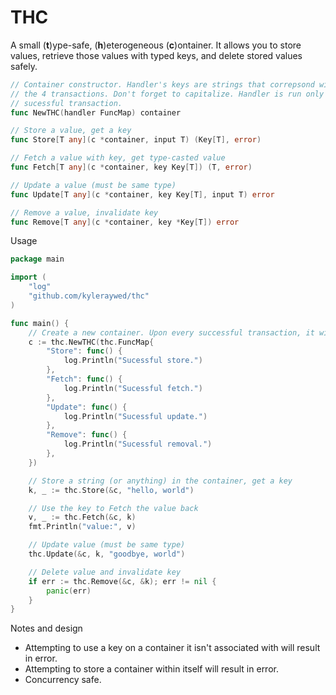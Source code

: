 # THC

A small (**t**)ype-safe, (**h**)eterogeneous (**c**)ontainer. It allows you to store values, retrieve those values with typed keys, and delete stored values safely.

```go
// Container constructor. Handler's keys are strings that correpsond with
// the 4 transactions. Don't forget to capitalize. Handler is run only on
// sucessful transaction.
func NewTHC(handler FuncMap) container

// Store a value, get a key
func Store[T any](c *container, input T) (Key[T], error)

// Fetch a value with key, get type-casted value
func Fetch[T any](c *container, key Key[T]) (T, error)

// Update a value (must be same type)
func Update[T any](c *container, key Key[T], input T) error

// Remove a value, invalidate key
func Remove[T any](c *container, key *Key[T]) error
```

Usage

```go
package main

import (
    "log"
    "github.com/kyleraywed/thc"
)

func main() {
    // Create a new container. Upon every successful transaction, it will log its success.
    c := thc.NewTHC(thc.FuncMap{
		"Store": func() {
			log.Println("Sucessful store.")
		},
		"Fetch": func() {
			log.Println("Sucessful fetch.")
		},
        "Update": func() {
            log.Println("Sucessful update.")
        },
        "Remove": func() {
            log.Println("Sucessful removal.")
        },
	})

    // Store a string (or anything) in the container, get a key
    k, _ := thc.Store(&c, "hello, world")

    // Use the key to Fetch the value back
    v, _ := thc.Fetch(&c, k)
    fmt.Println("value:", v)

    // Update value (must be same type)
    thc.Update(&c, k, "goodbye, world")

    // Delete value and invalidate key
    if err := thc.Remove(&c, &k); err != nil {
        panic(err)
    }
}
```

Notes and design

- Attempting to use a key on a container it isn't associated with will result in error.
- Attempting to store a container within itself will result in error.
- Concurrency safe.
